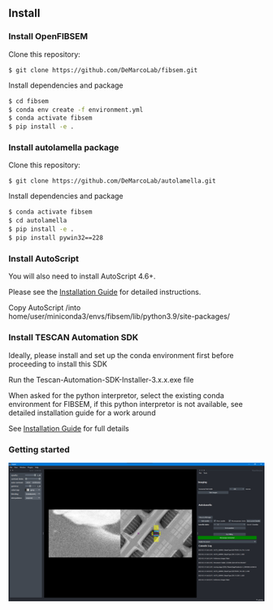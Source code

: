 ## Install

### Install OpenFIBSEM
Clone this repository: 

```
$ git clone https://github.com/DeMarcoLab/fibsem.git
```

Install dependencies and package
```bash
$ cd fibsem
$ conda env create -f environment.yml
$ conda activate fibsem
$ pip install -e .

```
### Install autolamella package
Clone this repository: 

```
$ git clone https://github.com/DeMarcoLab/autolamella.git
```

Install dependencies and package
```bash
$ conda activate fibsem
$ cd autolamella
$ pip install -e .
$ pip install pywin32==228

```

### Install AutoScript
You will also need to install AutoScript 4.6+. 

Please see the [Installation Guide](INSTALLATION.md) for detailed instructions.

Copy AutoScript /into home/user/miniconda3/envs/fibsem/lib/python3.9/site-packages/

### Install TESCAN Automation SDK

Ideally, please install and set up the conda environment first before proceeding to install this SDK

Run the Tescan-Automation-SDK-Installer-3.x.x.exe file

When asked for the python interpretor, select the existing conda environment for FIBSEM, if this python interpretor is not available, see detailed installation guide for a work around

See [Installation Guide](INSTALLATION.md) for full details


### Getting started 

![UI](img/ui.png)

